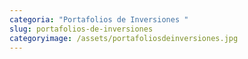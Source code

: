 ```yaml
---
categoria: "Portafolios de Inversiones "
slug: portafolios-de-inversiones
categoryimage: /assets/portafoliosdeinversiones.jpg
---
```

